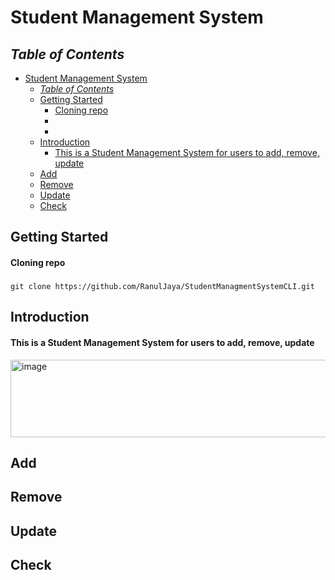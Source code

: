 # Student Management System

## *Table of Contents*
- [Student Management System](#student-management-system)
  - [*Table of Contents*](#table-of-contents)
  - [Getting Started](#getting-started)
      - [Cloning repo](#cloning-repo)
    - [](#)
    - [](#-1)
  - [Introduction](#introduction)
      - [This is a Student Management System for users to add, remove, update](#this-is-a-student-management-system-for-users-to-add-remove-update)
  - [Add](#add)
  - [Remove](#remove)
  - [Update](#update)
  - [Check](#check)

## Getting Started

#### Cloning repo

###
    git clone https://github.com/RanulJaya/StudentManagmentSystemCLI.git
###



## Introduction
#### This is a Student Management System for users to add, remove, update
<img width="835" height="124" alt="image" src="https://github.com/user-attachments/assets/fe316708-deaf-4a40-afbc-36cae8f96391" />


## Add



## Remove



## Update



## Check
